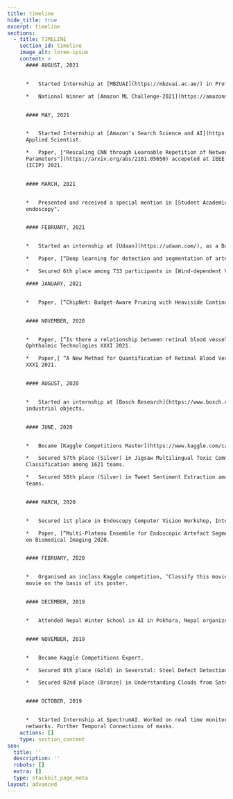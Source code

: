 ```yaml
---
title: timeline
hide_title: true
excerpt: timeline
sections:
  - title: TIMELINE
    section_id: timeline
    image_alt: lorem-ipsum
    content: >
      #### AUGUST, 2021


      *   Started Internship at [MBZUAI](https://mbzuai.ac.ae/) in Professor [Eric Xing's](http://www.cs.cmu.edu/~epxing/) Lab under [Zhiqiang Shen](http://zhiqiangshen.com/).

      *   National Winner at [Amazon ML Challenge-2021](https://amazonmlchallenge.splashthat.com/), task was to develop a framework for product node classification.


      #### MAY, 2021


      *   Started Internship at [Amazon's Search Science and AI](https://www.amazon.science/research-areas/search-and-information-retrieval) Team as an
      Applied Scientist.

      *   Paper, ["Rescaling CNN through Learnable Repetition of Network
      Parameters"](https://arxiv.org/abs/2101.05650) accepeted at IEEE International Conference on Image Processing
      (ICIP) 2021.


      #### MARCH, 2021


      *   Presented and received a special mention in [Student Academic Conclave at Inter-IIT Tech Meet](https://interiit-tech.org/events/students_activity_conference) 2021 for the paper, "Deep learning for detection and segmentation of artefact and disease instances in gastrointestinal
      endoscopy".


      #### FEBRUARY, 2021


      *   Started an internship at [Udaan](https://udaan.com/), as a Data Scientist, working with their catalogue team.

      *   Paper, [“Deep learning for detection and segmentation of artefact and disease instances in gastrointestinal endoscopy”](https://www.sciencedirect.com/science/article/pii/S1361841521000487) accepted at Medical Image Analysis Journal.

      *   Secured 6th place among 733 participants in [Wind-dependent Variables : Predict Wind Speeds of Tropical Storms](https://www.drivendata.org/competitions/72/predict-wind-speeds/leaderboard/)

      #### JANUARY, 2021


      *   Paper, [“ChipNet: Budget-Aware Pruning with Heaviside Continuous Approximations”](https://openreview.net/forum?id=xCxXwTzx4L1) accepted at International Conference on Learning Representations (ICLR) 2021.


      #### NOVEMBER, 2020


      *   Paper, [“Is there a relationship between retinal blood vessel characteristics and ametropia?”](https://www.spiedigitallibrary.org/conference-proceedings-of-spie/11623/2576987/Is-there-a-relationship-between-retinal-blood-vessel-characteristics-and/10.1117/12.2576987.short?SSO=1) accepted at Proceedings of SPIE,
      Ophthalmic Technologies XXXI 2021.

      *   Paper,[ “A New Method for Quantification of Retinal Blood Vessel Characteristics”](https://www.spiedigitallibrary.org/conference-proceedings-of-spie/11623/2576984/A-new-method-for-quantification-of-retinal-blood-vessel-characteristics/10.1117/12.2576984.short) accepted at Proceedings of SPIE, Ophthalmic Technologies
      XXXI 2021.


      #### AUGUST, 2020


      *   Started an internship at [Bosch Research](https://www.bosch.com/research/), as a computer visionspecialist, worked on unsupervised defect detection and localization for
      industrial objects.


      #### JUNE, 2020


      *   Became [Kaggle Competitions Master](https://www.kaggle.com/carnav0400).

      *   Secured 57th place (Silver) in Jigsaw Multilingual Toxic Comment
      Classification among 1621 teams.

      *   Secured 58th place (Silver) in Tweet Sentiment Extraction among 2227
      teams.


      #### MARCH, 2020


      *   Secured 1st place in Endoscopy Computer Vision Workshop, International Symposium on Biomedical Imaging (ISBI) 2020 (segmentation Track).

      *   Paper, [“Multi-Plateau Ensemble for Endoscopic Artefact Segmentation and Detection”](https://arxiv.org/abs/2003.10129) accepted at EndoCV Workshop, IEEE International Symposium
      on Biomedical Imaging 2020.


      #### FEBRUARY, 2020


      *   Organised an inclass Kaggle competition, ‘Classify this movie’ for the students of IIT(ISM) Dhanbad. The task was to predict the genre of the
      movie on the basis of its poster.


      #### DECEMBER, 2019


      *   Attended Nepal Winter School in AI in Pokhara, Nepal organized by NAAMII, Nepal.


      #### NOVEMBER, 2019


      *   Became Kaggle Competitions Expert.

      *   Secured 8th place (Gold) in Severstal: Steel Defect Detection among 2,431 teams.

      *   Secured 82nd place (Bronze) in Understanding Clouds from Satellite Images among 1,538 teams.


      #### OCTOBER, 2019


      *   Started Internship at SpectrumAI. Worked on real time monitoring of Livestock through multi Object Tracking with Segmentation based two stage
      networks. Further Temporal Connections of masks.
    actions: []
    type: section_content
seo:
  title: ''
  description: ''
  robots: []
  extra: []
  type: stackbit_page_meta
layout: advanced
---
```

